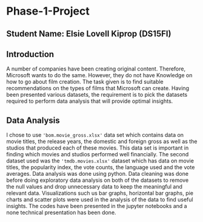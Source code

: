# Phase-1-Project
## Student Name: Elsie Lovell Kiprop (DS15FI)
## Introduction
A number of companies have been creating original content. Therefore, Microsoft wants to do the same. However, they do not have Knowledge on how to go about film creation. The task given is to find suitable recommendations on the types of films that Microsoft can create. Having been presented various datasets, the requirement is to pick the datasets required to perform data analysis that will provide optimal insights.
## Data Analysis
I chose to use ```'bom.movie_gross.xlsx'``` data set which contains data on movie titles, the release years, the domestic and foreign gross as well as the studios that produced each of these movies. This data set is important in finding which movies and studios performed well financially.
The second dataset used was the ```'tmdb.movies.xlsx'``` dataset which has data on movie titles, the popularity index, the vote counts, the language used and the vote averages.
Data analysis was done using python. 
Data cleaning was done before doing exploratory data analysis on both of the datasets to remove the null values and drop unnecessary data to keep the meaningful and relevant data.
Visualizations such us bar graphs, horizontal bar graphs, pie charts and scatter plots were used in the analysis of the data to find useful insights.
The codes have been presented in the jupyter notebooks and a none technical presentation has been done.
